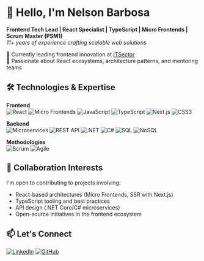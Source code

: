 # 👋 Hello, I'm Nelson Barbosa  
**Frontend Tech Lead | React Specialist | TypeScript | Micro Frontends | Scrum Master (PSM1)**  
*11+ years of experience crafting scalable web solutions*  

💼 Currently leading frontend innovation at [ITSector](https://www.itsector.com)  
🌱 Passionate about React ecosystems, architecture patterns, and mentoring teams  

## 🛠️ Technologies & Expertise  

**Frontend**  
<img src="https://img.shields.io/badge/React-61DAFB?style=for-the-badge&logo=react&logoColor=black" alt="React"> <img src="https://img.shields.io/badge/Micro_Frontends-5C2D91?style=for-the-badge" alt="Micro Frontends"> <img src="https://img.shields.io/badge/JavaScript-F7DF1E?style=for-the-badge&logo=javascript&logoColor=black" alt="JavaScript"> <img src="https://img.shields.io/badge/TypeScript-3178C6?style=for-the-badge&logo=typescript&logoColor=white" alt="TypeScript"> <img src="https://img.shields.io/badge/Next.js-000000?style=for-the-badge&logo=nextdotjs&logoColor=white" alt="Next.js"> <img src="https://img.shields.io/badge/CSS3-1572B6?style=for-the-badge&logo=css3&logoColor=white" alt="CSS3">

**Backend**  
<img src="https://img.shields.io/badge/Microservices-1890FF?style=for-the-badge&logo=microservices&logoColor=white" alt="Microservices">
<img src="https://img.shields.io/badge/REST_API-FF6C37?style=for-the-badge&logo=rest&logoColor=white" alt="REST API"> <img src="https://img.shields.io/badge/.NET-512BD4?style=for-the-badge&logo=dotnet&logoColor=white" alt=".NET"> <img src="https://img.shields.io/badge/C%23-239120?style=for-the-badge&logo=c-sharp&logoColor=white" alt="C#"> <img src="https://img.shields.io/badge/SQL-4479A1?style=for-the-badge&logo=postgresql&logoColor=white" alt="SQL"> <img src="https://img.shields.io/badge/NoSQL-000000?style=for-the-badge&logo=mongodb&logoColor=47A248" alt="NoSQL">

**Methodologies**  
<img src="https://img.shields.io/badge/Scrum-009639?style=for-the-badge&logo=scrumalliance&logoColor=white" alt="Scrum"> <img src="https://img.shields.io/badge/Agile-009639?style=for-the-badge&logo=agile&logoColor=white" alt="Agile">

## 🤝 Collaboration Interests  
I'm open to contributing to projects involving:  
- React-based architectures (Micro Frontends, SSR with Next.js)  
- TypeScript tooling and best practices  
- API design (.NET Core/C# microservices)  
- Open-source initiatives in the frontend ecosystem  

## 📫 Let's Connect  
[<img src="https://img.shields.io/badge/LinkedIn-0A66C2?style=for-the-badge&logo=linkedin&logoColor=white" alt="LinkedIn">](https://www.linkedin.com/in/nelsonbarbosa19/)
[<img src="https://img.shields.io/badge/GitHub-181717?style=for-the-badge&logo=github&logoColor=white" alt="GitHub">](https://github.com/nelsonbarbosa19)
